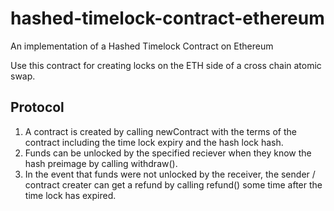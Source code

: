 # hashed-timelock-contract-ethereum
An implementation of a Hashed Timelock Contract on Ethereum

Use this contract for creating locks on the ETH side of a cross chain atomic swap.

## Protocol

1. A contract is created by calling newContract with the terms of the contract including the time lock expiry and the hash lock hash.
2. Funds can be unlocked by the specified reciever when they know the hash preimage by calling withdraw().
3. In the event that funds were not unlocked by the receiver, the sender / contract creater can get a refund by calling refund() some time after the time lock has expired.
